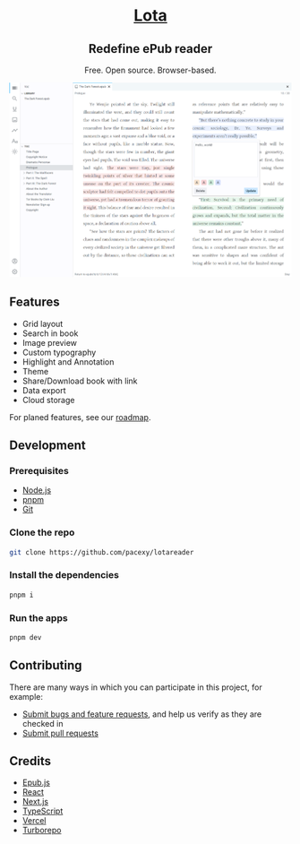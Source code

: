 <h1 align="center"><a href="https://lotareader.com">Lota</a></h1>

<h2 align="center">Redefine ePub reader</h2>

<p align="center">Free. Open source. Browser-based.</p>

<p align="center"><img src="apps/website/public/screenshots/en-US.png"/>
</p>

## Features

- Grid layout
- Search in book
- Image preview
- Custom typography
- Highlight and Annotation
- Theme
- Share/Download book with link
- Data export
- Cloud storage

For planed features, see our [roadmap](https://pacexy.notion.site/283696d0071c43bfb03652e8e5f47936?v=b43f4dd7a3cb4ce785d6c32b698a8ff5).

## Development

### Prerequisites

- [Node.js](https://nodejs.org)
- [pnpm](https://pnpm.io/installation)
- [Git](https://git-scm.com/downloads)

### Clone the repo

```bash
git clone https://github.com/pacexy/lotareader
```

### Install the dependencies

```bash
pnpm i
```

### Run the apps

```bash
pnpm dev
```

## Contributing

There are many ways in which you can participate in this project, for example:

- [Submit bugs and feature requests](https://github.com/pacexy/lotareader/issues/new), and help us verify as they are checked in
- [Submit pull requests](https://github.com/pacexy/lotareader/pulls)

## Credits

- [Epub.js](https://github.com/futurepress/epub.js/)
- [React](https://github.com/facebook/react)
- [Next.js](https://nextjs.org/)
- [TypeScript](https://www.typescriptlang.org)
- [Vercel](https://vercel.com)
- [Turborepo](https://turbo.build/repo)
